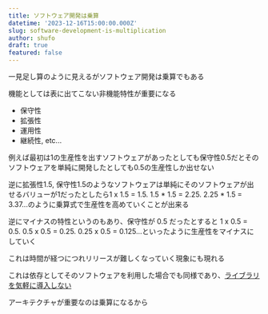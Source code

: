 ```yaml
---
title: ソフトウェア開発は乗算
datetime: '2023-12-16T15:00:00.000Z'
slug: software-development-is-multiplication
author: shufo
draft: true
featured: false
---
```


一見足し算のように見えるがソフトウェア開発は乗算でもある

機能としては表に出てこない非機能特性が重要になる

* 保守性
* 拡張性
* 運用性
* 継続性, etc...

例えば最初は1の生産性を出すソフトウェアがあったとしても保守性0.5だとそのソフトウェアを単純に開発したとしても0.5の生産性しか出せない

逆に拡張性1.5, 保守性1.5のようなソフトウェアは単純にそのソフトウェアが出せるバリューが1だったとしたら1 x 1.5 = 1.5. 1.5 \* 1.5 = 2.25. 2.25 \* 1.5 = 3.37...のように乗算式で生産性を高めていくことが出来る

逆にマイナスの特性というのもあり、保守性が 0.5 だったとすると 1 x 0.5 = 0.5. 0.5 x 0.5 = 0.25. 0.25 x 0.5 = 0.125...といったように生産性をマイナスにしていく

これは時間が経つにつれリリースが難しくなっていく現象にも現れる

これは依存としてそのソフトウェアを利用した場合でも同様であり、[ライブラリを気軽に導入しない](https://sizu.me/ktsn/posts/v3n2rkzcckia)

&#x9;	アーキテクチャが重要なのは乗算になるから
